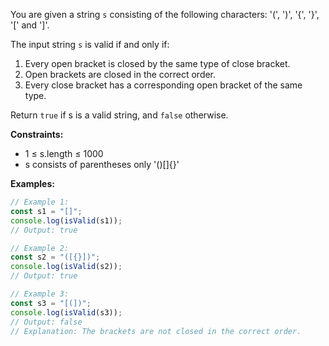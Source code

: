 You are given a string `s` consisting of the following characters: '(', ')', '{', '}', '[' and ']'.

The input string `s` is valid if and only if:
1. Every open bracket is closed by the same type of close bracket.
2. Open brackets are closed in the correct order.
3. Every close bracket has a corresponding open bracket of the same type.

Return `true` if s is a valid string, and `false` otherwise.

**Constraints:**
- 1 ≤ s.length ≤ 1000
- s consists of parentheses only '()[]{}'

**Examples:**

```typescript
// Example 1:
const s1 = "[]";
console.log(isValid(s1));
// Output: true

// Example 2:
const s2 = "([{}])";
console.log(isValid(s2));
// Output: true

// Example 3:
const s3 = "[(])";
console.log(isValid(s3));
// Output: false
// Explanation: The brackets are not closed in the correct order.
```
